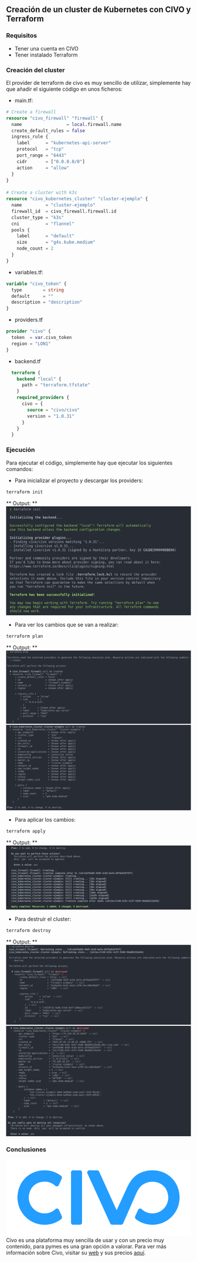 ## Creación de un cluster de Kubernetes con CIVO y Terraform

### Requisitos

- Tener una cuenta en CIVO
- Tener instalado Terraform

### Creación del cluster

El provider de terraform de civo es muy sencillo de utilizar, simplemente hay que añadir el siguiente código en unos ficheros:

- main.tf:

```terraform
# Create a firewall
resource "civo_firewall" "firewall" {
  name                 = local.firewall.name
  create_default_rules = false
  ingress_rule {
    label      = "kubernetes-api-server"
    protocol   = "tcp"
    port_range = "6443"
    cidr       = ["0.0.0.0/0"]
    action     = "allow"
  }
}

# Create a cluster with k3s
resource "civo_kubernetes_cluster" "cluster-ejemplo" {
  name         = "cluster-ejemplo"
  firewall_id  = civo_firewall.firewall.id
  cluster_type = "k3s"
  cni          = "flannel"
  pools {
    label      = "default"
    size       = "g4s.kube.medium"
    node_count = 2
  }
}
```

- variables.tf:

```terraform
variable "civo_token" {
  type        = string
  default     = ""
  description = "description"
}
```

- providers.tf

```terraform
provider "civo" {
  token  = var.civo_token
  region = "LON1"
}
```

- backend.tf

```terraform
  terraform {
    backend "local" {
      path = "terraform.tfstate"
    }
    required_providers {
      civo = {
        source = "civo/civo"
        version = "1.0.31"
      }
    }
  }
```

### Ejecución

Para ejecutar el código, simplemente hay que ejecutar los siguientes comandos:

- Para inicializar el proyecto y descargar los providers:

```bash
terraform init
```

** Output: **
![terraform init](./assets/tf-init.png)

- Para ver los cambios que se van a realizar:

```bash
terraform plan
```

** Output: **
![terraform plan1](./assets/tf-plan1.png)
![terraform plan2](./assets/tf-plan2.png)

- Para aplicar los cambios:

```bash
terraform apply
```

** Output: **
![terraform apply](./assets/tf-apply.png)

- Para destruir el cluster:

```bash
terraform destroy
```

** Output: **
![terraform destroy1](./assets/tf-destroy1.png)
![terraform destroy2](./assets/tf-destroy2.png)

### Conclusiones

![civo](./assets/civo-logo-fullcolour.png)
Civo es una plataforma muy sencilla de usar y con un precio muy contenido, para pymes es una gran opción a valorar. Para ver más información sobre Civo, visitar su [web](https://www.civo.com/) y sus precios [aquí](https://www.civo.com/pricing).

